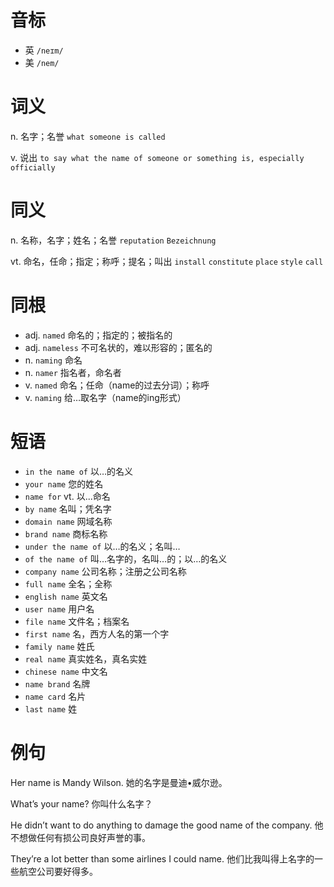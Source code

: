 # 音标

- 英 `/neɪm/`
- 美 `/nem/`

# 词义

n. 名字；名誉
`what someone is called`

v. 说出
`to say what the name of someone or something is, especially officially`

# 同义

n. 名称，名字；姓名；名誉
`reputation` `Bezeichnung`

vt. 命名，任命；指定；称呼；提名；叫出
`install` `constitute` `place` `style` `call`

# 同根

- adj. `named` 命名的；指定的；被指名的
- adj. `nameless` 不可名状的，难以形容的；匿名的
- n. `naming` 命名
- n. `namer` 指名者，命名者
- v. `named` 命名；任命（name的过去分词）；称呼
- v. `naming` 给…取名字（name的ing形式）

# 短语

- `in the name of` 以…的名义
- `your name` 您的姓名
- `name for` vt. 以...命名
- `by name` 名叫；凭名字
- `domain name` 网域名称
- `brand name` 商标名称
- `under the name of` 以…的名义；名叫…
- `of the name of` 叫…名字的，名叫…的；以…的名义
- `company name` 公司名称；注册之公司名称
- `full name` 全名；全称
- `english name` 英文名
- `user name` 用户名
- `file name` 文件名；档案名
- `first name` 名，西方人名的第一个字
- `family name` 姓氏
- `real name` 真实姓名，真名实姓
- `chinese name` 中文名
- `name brand` 名牌
- `name card` 名片
- `last name` 姓

# 例句

Her name is Mandy Wilson.
她的名字是曼迪•威尔逊。

What’s your name?
你叫什么名字？

He didn’t want to do anything to damage the good name of the company.
他不想做任何有损公司良好声誉的事。

They’re a lot better than some airlines I could name.
他们比我叫得上名字的一些航空公司要好得多。


